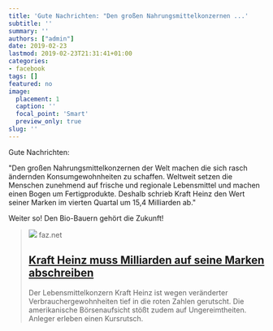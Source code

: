 ```yaml
---
title: 'Gute Nachrichten: "Den großen Nahrungsmittelkonzernen ...'
subtitle: ''
summary: ''
authors: ["admin"]
date: 2019-02-23
lastmod: 2019-02-23T21:31:41+01:00
categories:
- facebook
tags: []
featured: no
image:
  placement: 1
  caption: ''
  focal_point: 'Smart'
  preview_only: true
slug: ''
---
```

Gute Nachrichten:

"Den großen Nahrungsmittelkonzernen der Welt machen die sich rasch ändernden Konsumgewohnheiten zu schaffen. Weltweit setzen die Menschen zunehmend auf frische und regionale Lebensmittel und machen einen Bogen um Fertigprodukte. Deshalb schrieb Kraft Heinz den Wert seiner Marken im vierten Quartal um 15,4 Milliarden ab."

Weiter so! Den Bio-Bauern gehört die Zukunft!
> [![](https://media0.faz.net/ppmedia/aktuell/wirtschaft/1315421035/1.6054582/facebook_teaser/soll-qualitaet-versprechen-der.jpg)](https://www.faz.net/aktuell/finanzen/kraft-heinz-schreibt-fuer-seine-marken-viele-milliarden-ab-16054577.html)
> faz.net
> ## [Kraft Heinz muss Milliarden auf seine Marken abschreiben](https://www.faz.net/aktuell/finanzen/kraft-heinz-schreibt-fuer-seine-marken-viele-milliarden-ab-16054577.html)
>
>Der Lebensmittelkonzern Kraft Heinz ist wegen veränderter Verbrauchergewohnheiten tief in die roten Zahlen gerutscht. Die amerikanische Börsenaufsicht stößt zudem auf Ungereimtheiten. Anleger erleben einen Kursrutsch.

